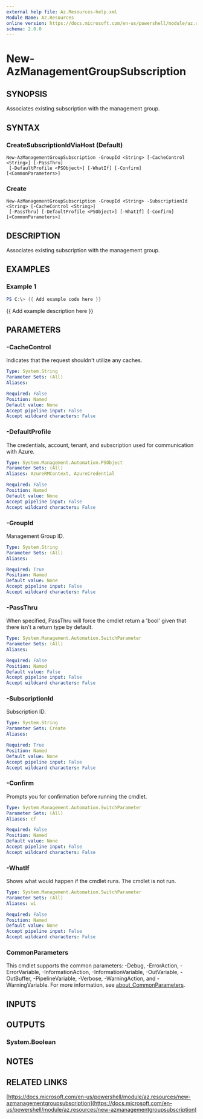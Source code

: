 ```yaml
---
external help file: Az.Resources-help.xml
Module Name: Az.Resources
online version: https://docs.microsoft.com/en-us/powershell/module/az.resources/new-azmanagementgroupsubscription
schema: 2.0.0
---
```


# New-AzManagementGroupSubscription

## SYNOPSIS
Associates existing subscription with the management group.

## SYNTAX

### CreateSubscriptionIdViaHost (Default)
```
New-AzManagementGroupSubscription -GroupId <String> [-CacheControl <String>] [-PassThru]
 [-DefaultProfile <PSObject>] [-WhatIf] [-Confirm] [<CommonParameters>]
```

### Create
```
New-AzManagementGroupSubscription -GroupId <String> -SubscriptionId <String> [-CacheControl <String>]
 [-PassThru] [-DefaultProfile <PSObject>] [-WhatIf] [-Confirm] [<CommonParameters>]
```

## DESCRIPTION
Associates existing subscription with the management group.

## EXAMPLES

### Example 1
```powershell
PS C:\> {{ Add example code here }}
```

{{ Add example description here }}

## PARAMETERS

### -CacheControl
Indicates that the request shouldn't utilize any caches.

```yaml
Type: System.String
Parameter Sets: (All)
Aliases:

Required: False
Position: Named
Default value: None
Accept pipeline input: False
Accept wildcard characters: False
```

### -DefaultProfile
The credentials, account, tenant, and subscription used for communication with Azure.

```yaml
Type: System.Management.Automation.PSObject
Parameter Sets: (All)
Aliases: AzureRMContext, AzureCredential

Required: False
Position: Named
Default value: None
Accept pipeline input: False
Accept wildcard characters: False
```

### -GroupId
Management Group ID.

```yaml
Type: System.String
Parameter Sets: (All)
Aliases:

Required: True
Position: Named
Default value: None
Accept pipeline input: False
Accept wildcard characters: False
```

### -PassThru
When specified, PassThru will force the cmdlet return a 'bool' given that there isn't a return type by default.

```yaml
Type: System.Management.Automation.SwitchParameter
Parameter Sets: (All)
Aliases:

Required: False
Position: Named
Default value: False
Accept pipeline input: False
Accept wildcard characters: False
```

### -SubscriptionId
Subscription ID.

```yaml
Type: System.String
Parameter Sets: Create
Aliases:

Required: True
Position: Named
Default value: None
Accept pipeline input: False
Accept wildcard characters: False
```

### -Confirm
Prompts you for confirmation before running the cmdlet.

```yaml
Type: System.Management.Automation.SwitchParameter
Parameter Sets: (All)
Aliases: cf

Required: False
Position: Named
Default value: None
Accept pipeline input: False
Accept wildcard characters: False
```

### -WhatIf
Shows what would happen if the cmdlet runs.
The cmdlet is not run.

```yaml
Type: System.Management.Automation.SwitchParameter
Parameter Sets: (All)
Aliases: wi

Required: False
Position: Named
Default value: None
Accept pipeline input: False
Accept wildcard characters: False
```

### CommonParameters
This cmdlet supports the common parameters: -Debug, -ErrorAction, -ErrorVariable, -InformationAction, -InformationVariable, -OutVariable, -OutBuffer, -PipelineVariable, -Verbose, -WarningAction, and -WarningVariable. For more information, see [about_CommonParameters](http://go.microsoft.com/fwlink/?LinkID=113216).

## INPUTS

## OUTPUTS

### System.Boolean
## NOTES

## RELATED LINKS

[https://docs.microsoft.com/en-us/powershell/module/az.resources/new-azmanagementgroupsubscription](https://docs.microsoft.com/en-us/powershell/module/az.resources/new-azmanagementgroupsubscription)

